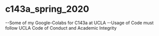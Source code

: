 # c143a_spring_2020

--Some of my Google-Colabs for C143a at UCLA
--Usage of Code must follow UCLA Code of Conduct and Academic Integrity
